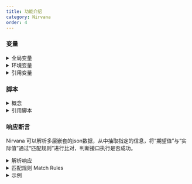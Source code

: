 ```yaml
---
title: 功能介绍
category: Nirvana
order: 4
---
```


### 变量

<details>
  <summary>全局变量</summary>
全局变量（Global variables）的作用域是在整个工作空间,作为系统默认的变量存在。  
</details>
<details>
  <summary>环境变量</summary>
环境变量（Environment variables）的作用域是用例执行时所选择的环境内，如果一个key即存在全局变量中，又存在环境变量中，优先使用环境变量的值。
  <p>
    <em>环境，在实际测试中会有多套环境，包括测试环境、预生产环境、或者针对不同版本的环境，每个环境对应的一些变量如请求地址、用户信息和中间件地址等都不相同，为了避免每测试一个环境都要手动修改相关数据，引入环境概念。
    </em>
  </p>
</details>
<details>
  <summary>引用变量</summary>
通过特殊符号$引用变量，例如$Variables
</details> 

  
### 脚本
<details>
  <summary>概念</summary>

脚本是一种灵活的，强大的辅助接口请求的方式，脚本分为：预定义脚本和自定义脚步。 

<li>预定义脚本：提前内置写好的脚本，我们可以把一些普遍通用的功能写成预定义脚本放在那里，方便大家使用。</li>
<li>自定义脚本：用户自己写的脚本，根据用户自己的实际情况编写脚本，然后上传到服务器，然后进行调用。</li>

</details>
<details>
  <summary>引用脚本</summary>
引用脚本的方法：${get_message_center_token()}，通过此方式平台会去执行get_message_center_token()这个函数。
</details>  

 
### 响应断言
  Nirvana 可以解析多层嵌套的json数据，从中抽取指定的信息，将“期望值”与“实际值”通过“匹配规则”进行比对，判断接口执行是否成功。
<details>
  <summary>解析响应</summary>
<li>  默认提供:</li>  
  <table>
    <thead>
      <tr>
        <th>Key</th>
        <th>描述</th>
      </tr>
     </thead>
     <tbody>
       <tr>
         <td>content</td>
         <td>响应体全部，json格式多级content.person.name.first_name</td>
       </tr>
       <tr>
         <td>status_code</td>
         <td>响应状态码</td>
       </tr>
       <tr>
         <td>elapsed</td>
         <td>响应时间days, seconds, microseconds, total_seconds</td>
       </tr>
       <tr>
         <td>headers</td>
         <td>响应头headers.content-type</td>
       </tr>
       <tr>
         <td>cookies</td>
         <td>cookies</td>
       </tr>
      </tbody>
   </table>
 <li>  通过jsonpath解析:</li> 
   <table>
    <thead>
      <tr>
        <th>JSONPath</th>
        <th>描述</th>
      </tr>
     </thead>
     <tbody>
       <tr>
         <td>$</td>
         <td>根节点，用于表示一个json数据，可以是数组或对象</td>
       </tr>
       <tr>
         <td>@</td>
         <td>当前节点对象</td>
       </tr>
       <tr>
         <td>.or[]</td>
         <td>取子节点</td>
       </tr>
       <tr>
         <td>..</td>
         <td>不管位置，选择所有符合条件的条件</td>
       </tr>
       <tr>
         <td>*</td>
         <td>匹配所有元素节点</td>
       </tr>
       <tr>
         <td>[]</td>
         <td>迭代器标示（可以在里边做简单的迭代操作，如数组下标，根据内容选值等</td>
       </tr>
       <tr>
         <td>[,]</td>
         <td>支持迭代器中做多选</td>
       </tr>
       <tr>
         <td>?()</td>
         <td>支持过滤操作</td>
       </tr>
       <tr>
         <td>()</td>
         <td>支持表达式计算</td>
       </tr>
      </tbody>
   </table>
   <li>  支持正则表达式</li>
</details>


<details>
  <summary>匹配规则 Match Rules</summary>
<table>
    <thead>
      <tr>
        <th>规则</th>
        <th>描述</th>
      </tr>
     </thead>
     <tbody>
       <tr>
         <td>equals</td>
         <td>判断实际结果和期望结果是否相等</td>
       </tr>
       <tr>
         <td>less_than</td>
         <td>判断实际结果小于期望结果</td>
       </tr>
       <tr>
         <td>less_than_or_equals</td>
         <td>判断实际结果小于等于期望结果</td>
       </tr>
       <tr>
         <td>greater_than</td>
         <td>判断实际结果大于期望结果</td>
       </tr>
       <tr>
         <td>greater_than_or_equals</td>
         <td>判断实际结果大于等于期望结果</td>
       </tr>
       <tr>
         <td>not_equals</td>
         <td>判断实际结果和期望结果不相等</td>
       </tr>
       <tr>
         <td>string_equals</td>
         <td>判断转字符串后，实际结果和期望结果是否相等</td>
       </tr>
       <tr>
         <td>length_equals</td>
         <td>判断长度（字符串、列表、字典）</td>
       </tr>
      </tbody>
   </table>
</details>

<details>
  <summary>示例</summary>
  <pre><code>  
[
  {
    "comment": "DMP测试报告",
    "create_time": "2020-01-19T11:41:37Z",
    "id": 1,
    "key": "ed02f420-63dd-4a45-8816-28c979795d5f",
    "name": "DX-DMP-冲刺看板",
    "type": null,
    "update_time": null,
    "url": "https://qyapi.weixin.qq.com/cgi-bin/webhook/send?key=ed02f420-63dd-4a45-8816-28c979795d5f"
  },
  {
    "comment": "NDX-Quality",
    "create_time": "2020-01-20T19:54:22Z",
    "id": 9,
    "key": "074e0adc-40a5-478a-a7f3-5fbc38c6bc2b",
    "name": "NDX-update",
    "type": null,
    "update_time": "2020-02-03T17:06:03Z",
    "url": "https://qyapi.weixin.qq.com/cgi-bin/webhook/send?key=074e0adc-40a5-478a-a7f3-5fbc38c6bc2b"
  }
]

Nirvana设置响应断言条件时输入Key为$[0].comment，解析结果为[ “DMP测试报告” ]
</code></pre>
</details>


 
